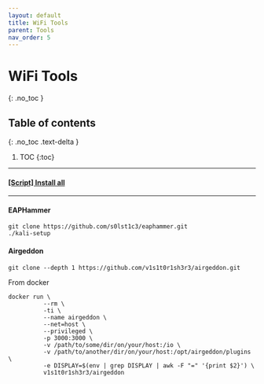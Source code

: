 ```yaml
---
layout: default
title: WiFi Tools
parent: Tools
nav_order: 5
---
```


# WiFi Tools
{: .no_toc }

## Table of contents
{: .no_toc .text-delta }

1. TOC
{:toc}

---

#### [\[Script\] Install all](https://github.com/caioMichele/JAM_Session/blob/master/docs/Scripts/Installers/Install-WiFi-Tools.sh)

---

#### EAPHammer
```
git clone https://github.com/s0lst1c3/eaphammer.git
./kali-setup
```

#### Airgeddon
```
git clone --depth 1 https://github.com/v1s1t0r1sh3r3/airgeddon.git
```

From docker
```
docker run \
          --rm \
          -ti \
          --name airgeddon \
          --net=host \
          --privileged \
          -p 3000:3000 \
          -v /path/to/some/dir/on/your/host:/io \
          -v /path/to/another/dir/on/your/host:/opt/airgeddon/plugins \
          -e DISPLAY=$(env | grep DISPLAY | awk -F "=" '{print $2}') \
          v1s1t0r1sh3r3/airgeddon
```

